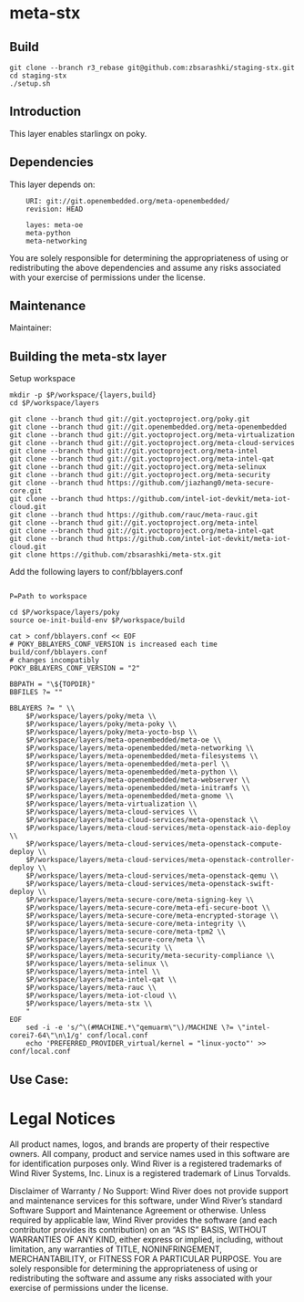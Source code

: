 meta-stx
=========

Build
------------------------
```
git clone --branch r3_rebase git@github.com:zbsarashki/staging-stx.git
cd staging-stx
./setup.sh
```

Introduction
------------------------

This layer enables starlingx on poky. 


Dependencies
-------------------------

This layer depends on:

```
	URI: git://git.openembedded.org/meta-openembedded/
	revision: HEAD

	layes: meta-oe
	meta-python
	meta-networking
```
You are solely responsible for determining the appropriateness of using or redistributing the above dependencies and assume any risks associated with your exercise of permissions under the license.

Maintenance
-------------------------

Maintainer:



Building the meta-stx layer
---------------------------


Setup workspace
```
mkdir -p $P/workspace/{layers,build}
cd $P/workspace/layers

git clone --branch thud git://git.yoctoproject.org/poky.git
git clone --branch thud git://git.openembedded.org/meta-openembedded
git clone --branch thud git://git.yoctoproject.org/meta-virtualization
git clone --branch thud git://git.yoctoproject.org/meta-cloud-services
git clone --branch thud git://git.yoctoproject.org/meta-intel
git clone --branch thud git://git.yoctoproject.org/meta-intel-qat
git clone --branch thud git://git.yoctoproject.org/meta-selinux
git clone --branch thud git://git.yoctoproject.org/meta-security
git clone --branch thud https://github.com/jiazhang0/meta-secure-core.git
git clone --branch thud https://github.com/intel-iot-devkit/meta-iot-cloud.git 
git clone --branch thud https://github.com/rauc/meta-rauc.git
git clone --branch thud git://git.yoctoproject.org/meta-intel
git clone --branch thud git://git.yoctoproject.org/meta-intel-qat
git clone --branch thud https://github.com/intel-iot-devkit/meta-iot-cloud.git
git clone https://github.com/zbsarashki/meta-stx.git

```
Add the following layers to conf/bblayers.conf

```

P=Path to workspace 

cd $P/workspace/layers/poky
source oe-init-build-env $P/workspace/build

cat > conf/bblayers.conf << EOF
# POKY_BBLAYERS_CONF_VERSION is increased each time build/conf/bblayers.conf
# changes incompatibly
POKY_BBLAYERS_CONF_VERSION = "2"
 
BBPATH = "\${TOPDIR}"
BBFILES ?= ""

BBLAYERS ?= " \\
	$P/workspace/layers/poky/meta \\
	$P/workspace/layers/poky/meta-poky \\
	$P/workspace/layers/poky/meta-yocto-bsp \\
	$P/workspace/layers/meta-openembedded/meta-oe \\
	$P/workspace/layers/meta-openembedded/meta-networking \\
	$P/workspace/layers/meta-openembedded/meta-filesystems \\
	$P/workspace/layers/meta-openembedded/meta-perl \\
	$P/workspace/layers/meta-openembedded/meta-python \\
	$P/workspace/layers/meta-openembedded/meta-webserver \\
	$P/workspace/layers/meta-openembedded/meta-initramfs \\
	$P/workspace/layers/meta-openembedded/meta-gnome \\
	$P/workspace/layers/meta-virtualization \\
	$P/workspace/layers/meta-cloud-services \\
	$P/workspace/layers/meta-cloud-services/meta-openstack \\
	$P/workspace/layers/meta-cloud-services/meta-openstack-aio-deploy \\
	$P/workspace/layers/meta-cloud-services/meta-openstack-compute-deploy \\
	$P/workspace/layers/meta-cloud-services/meta-openstack-controller-deploy \\
	$P/workspace/layers/meta-cloud-services/meta-openstack-qemu \\
	$P/workspace/layers/meta-cloud-services/meta-openstack-swift-deploy \\
	$P/workspace/layers/meta-secure-core/meta-signing-key \\
	$P/workspace/layers/meta-secure-core/meta-efi-secure-boot \\
	$P/workspace/layers/meta-secure-core/meta-encrypted-storage \\
	$P/workspace/layers/meta-secure-core/meta-integrity \\
	$P/workspace/layers/meta-secure-core/meta-tpm2 \\
	$P/workspace/layers/meta-secure-core/meta \\
	$P/workspace/layers/meta-security \\
	$P/workspace/layers/meta-security/meta-security-compliance \\
	$P/workspace/layers/meta-selinux \\
	$P/workspace/layers/meta-intel \\
	$P/workspace/layers/meta-intel-qat \\
	$P/workspace/layers/meta-rauc \\
	$P/workspace/layers/meta-iot-cloud \\
	$P/workspace/layers/meta-stx \\
	"
EOF
	sed -i -e 's/^\(#MACHINE.*\"qemuarm\"\)/MACHINE \?= \"intel-corei7-64\"\n\1/g' conf/local.conf
	echo 'PREFERRED_PROVIDER_virtual/kernel = "linux-yocto"' >> conf/local.conf

```

Use Case:
---------------------------


# Legal Notices

All product names, logos, and brands are property of their respective owners. All company, product and service names used in this software are for identification purposes only. Wind River is a registered trademarks of Wind River Systems, Inc. Linux is a registered trademark of Linus Torvalds.

Disclaimer of Warranty / No Support: Wind River does not provide support and maintenance services for this software, under Wind River’s standard Software Support and Maintenance Agreement or otherwise. Unless required by applicable law, Wind River provides the software (and each contributor provides its contribution) on an “AS IS” BASIS, WITHOUT WARRANTIES OF ANY KIND, either express or implied, including, without limitation, any warranties of TITLE, NONINFRINGEMENT, MERCHANTABILITY, or FITNESS FOR A PARTICULAR PURPOSE. You are solely responsible for determining the appropriateness of using or redistributing the software and assume any risks associated with your exercise of permissions under the license.
